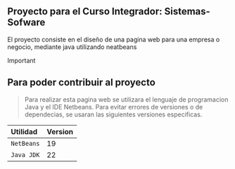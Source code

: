 ## Proyecto para el Curso Integrador: Sistemas-Sofware

El proyecto consiste en el diseño de una pagina web para una empresa o negocio, mediante java utilizando neatbeans

> [!IMPORTANT]
> ## Para poder contribuir al proyecto
> > Para realizar esta pagina web se utilizara el lenguaje de programacion Java y el IDE Netbeans.
> Para evitar errores de versiones o de dependecias, se usaran las siguientes versiones especificas.
> > 
> | Utilidad    | Version     |
> | :---------- | :---------- |
> | `NetBeans`  | 19          |
> | `Java JDK`  | 22          |
